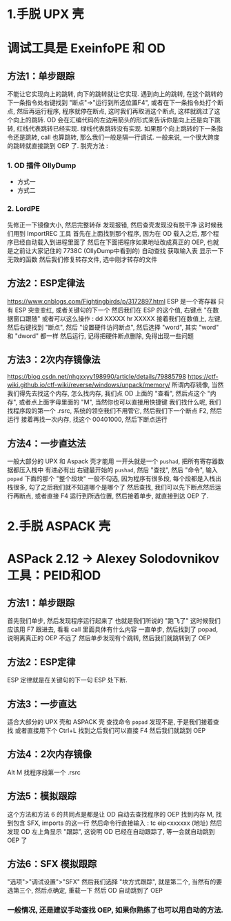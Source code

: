 # 1.手脱 UPX 壳

# 调试工具是 ExeinfoPE 和 OD

## 方法1：单步跟踪
不能让它实现向上的跳转, 向下的跳转就让它实现.
遇到向上的跳转, 在这个跳转的下一条指令处右键找到 "断点"→"运行到所选位置F4", 
或者在下一条指令处打个断点, 然后再运行程序, 程序就停在断点, 这时我们再取消这个断点, 这样就跳过了这个向上的跳转.
OD 会在汇编代码的左边用箭头的形式来告诉你是向上还是向下跳转, 红线代表跳转已经实现. 绿线代表跳转没有实现.
如果那个向上跳转的下一条指令还是跳转, call 也算跳转, 那么我们一般是隔一行调试.
一般来说, 一个很大跨度的跳转就直接跳到 OEP 了.
脱壳方法 :
### 1. OD 插件 OllyDump
- 方式一
- 方式二
### 2. LordPE
先修正一下镜像大小, 然后完整转存
发现报错, 然后查壳发现没有脱干净
这时候我们用到 ImportREC 工具
首先在上面找到那个程序, 因为在 OD 载入之后, 那个程序已经自动载入到进程里面了
然后在下面把程序如果地址改成真正的 OEP, 也就是之前让大家记住的 7738C (OllyDump中看到的)
自动查找
获取输入表
显示一下无效的函数
然后我们修复转存文件, 选中刚才转存的文件

## 方法2：ESP定律法
https://www.cnblogs.com/Fightingbirds/p/3172897.html
ESP 是一个寄存器
只有 ESP 突变变红, 或者关键句的下一个
然后我们在 ESP 的这个值, 右键点 "在数据窗口跟随"
或者可以这么操作 :
dd XXXXX
hr XXXXX
接着我们在数值上, 左键, 然后右键找到 "断点", 然后 "设置硬件访问断点", 然后选择 "word", 其实 "word" 和 "dword" 都一样
然后运行, 记得把硬件断点删除, 免得出现一些问题

## 方法3：2次内存镜像法
https://blog.csdn.net/nhgxxyy198990/article/details/79885798
https://ctf-wiki.github.io/ctf-wiki/reverse/windows/unpack/memory/
所谓内存镜像, 当然我们得先去找这个内存, 怎么找内存, 我们点 OD 上面的 "查看", 然后点这个 "内存", 或者点上面字母里面的 "M", 当然你也可以直接用快捷键
我们找什么呢, 我们找程序段的第一个 .rsrc, 系统的领空我们不用管它, 然后我们下一个断点 F2, 然后运行
接着再找一次内存, 找这个 00401000, 然后下断点运行

## 方法4：一步直达法
一般大部分的 UPX 和 Aspack 壳才能用
一开头就是一个 `pushad`, 把所有寄存器数据都压入栈中
有进必有出
右键最开始的 `pushad`, 然后 "查找", 然后 "命令", 输入 `popad`
下面的那个 "整个段块" 一般不勾选, 因为程序有很多段, 每个段都是入栈出栈很多, 勾了之后我们就不知道哪个是哪个了
然后查找, 我们可以先下断点然后运行再断点, 或者直接 F4 运行到所选位置, 然后接着单步, 就直接到达 OEP 了.

# 2.手脱 ASPACK 壳

# ASPack 2.12 -> Alexey Solodovnikov 工具：PEID和OD

## 方法1：单步跟踪

首先我们单步, 然后发现程序运行起来了
也就是我们所说的 "跑飞了"
这时候我们应该用 F7 跟进去, 看看 call 里面具体有什么内容
一直单步, 然后找到了 popad, 说明离真正的 OEP 不远了
然后单步发现有个跳转, 然后我们就跳转到了 OEP

## 方法2：ESP定律

ESP 定律就是在关键句的下一句 ESP 处下断.

## 方法3：一步直达

适合大部分的 UPX 壳和 ASPACK 壳
查找命令 `popad`
发现不是, 于是我们接着查找
或者直接用下个 Ctrl+L
找到之后我们可以直接 F4
然后我们就跳到 OEP

## 方法4：2次内存镜像

Alt M 找程序段第一个 .rsrc

## 方法5：模拟跟踪

这个方法和方法 6 的共同点是都是让 OD 自动去查找程序的 OEP
找到内存 M, 
找到包含 SFX, imports 的这一行
然后命令行直接输入 :
tc eip<xxxxxx (地址)
然后发现 OD 左上角显示 "跟踪", 这说明 OD 已经在自动跟踪了, 等一会就自动跳到 OEP 了

## 方法6：SFX 模拟跟踪

"选项">"调试设置">"SFX"
然后我们选择 "块方式跟踪", 就是第二个, 当然有的要选第三个, 然后点确定, 重载一下
然后 OD 自动跳到了 OEP

### 一般情况, 还是建议手动查找 OEP, 如果你熟练了也可以用自动的方法.
